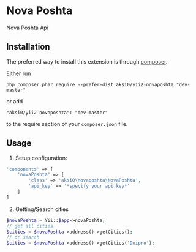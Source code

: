 Nova Poshta
===========
Nova Poshta Api

Installation
------------

The preferred way to install this extension is through [composer](http://getcomposer.org/download/).

Either run

```
php composer.phar require --prefer-dist aksi0/yii2-novaposhta "dev-master"
```

or add

```
"aksi0/yii2-novaposhta": "dev-master"
```

to the require section of your `composer.json` file.


Usage
-----

1. Setup configuration:
```php
'components' => [
    'novaPoshta' => [
        'class' => 'aksi0\novaposhta\NovaPoshta',
        'api_key' => '*specify your api key*'
    ]
]
```
2. Getting/Search cities
```php
$novaPoshta = Yii::$app->novaPoshta;
// get all cities
$cities = $novaPoshta->address()->getCities();
// or search
$cities = $novaPoshta->address()->getCities('Dnipro');
```